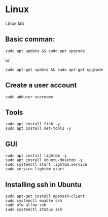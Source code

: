 # Linux
Linux lab
## Basic comman:
    sudo apt update && sudo apt upgrade
or

    sudo apt-get update && sudo apt-get upgrade

## Create a user account
    sudo adduser username

## Tools
    sudo apt install fish -y
    sudo apt install net-tools -y

## GUI
    sudo apt install lightdm -y
    sudo apt install ubuntu-desktop -y
    sudo systemctl start lightdm.service
    sudo service lightdm start

## Installing ssh in Ubuntu
    sudo apt-get install openssh-client
    sudo systemctl enable ssh
    sudo ufw allow ssh
    sudo systemctl status ssh
